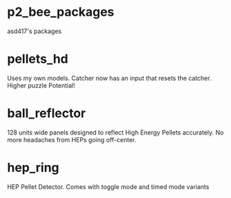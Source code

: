 # p2_bee_packages
asd417's packages

# pellets_hd
Uses my own models.
Catcher now has an input that resets the catcher. Higher puzzle Potential!

# ball_reflector
128 units wide panels designed to reflect High Energy Pellets accurately. No more headaches from HEPs going off-center.

# hep_ring
HEP Pellet Detector. Comes with toggle mode and timed mode variants
